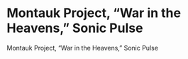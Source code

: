 # Montauk Project, “War in the Heavens,” Sonic Pulse

Montauk Project, “War in the Heavens,” Sonic Pulse